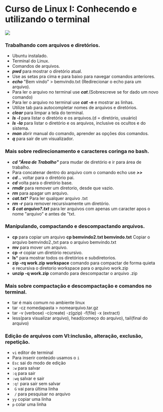# Curso de Linux I: Conhecendo e utilizando o terminal
[![](https://www.alura.com.br/assets/api/share/curso-linux-ubuntu.png)](https://cursos.alura.com.br/course/linux-ubuntu)

### Trabalhando com arquivos e diretórios.
* Ubuntu instalado.
* Terminal do Linux.
* Comandos de arquivos.
* ***pwd*** para mostrar o diretório atual.
* Use as setas pra cima e para baixo para navegar comandos anteriores.
* ***echo*** "Bem vindo" > bemvindo.txt (Redirecionar o echo para um arquivo).
* Para ler o arquivo no terminal use ***cat***.(Sobrescreve se for dado um novo comando)
* Para ler o arquivo no terminal use ***cat -n*** e mostrar as linhas.
* Utilize tab para autocompletar nomes de arquivos e diretórios.
* ***clear*** para limpar a tela do terminal.
* ***ls -l*** para listar o diretório e os arquivos.(d = diretório, usuário)
* ***ls -la*** para listar o diretório e os arquivos, inclusive os ocultos e do sistema.
* ***man*** abrir manual do comando, aprender as opções dos comandos.
* ***q*** para sair de um visualizador.

### Mais sobre redirecionamento e caracteres coringa no bash.
* ***cd "Área de Trabalho"*** para mudar de diretório e ir para área de trabalho.
* Para concatenar dentro do arquivo com o comando echo use ***>>***
* ***cd ..*** voltar para o diretório pai.
* ***cd*** volta para o diretório base.
* ***rmdir*** para remover um diretorio, desde que vazio.
* ***rm*** para apagar um arquivo.
* ***cat*.txt*** Para ler qualquer arquivo .txt
* ***rm -r*** para remover recursivamente um diretório.
* ***$ cat arquivo?.txt*** para ler arquivos com apenas um caracter apos o nome "arquivo" e antes de "txt.


### Manipulando, compactando e descompactando arquivos.
* **cp** para copiar um arquivo
**cp bemvindo2.txt bemvindo.txt** Copiar o arquivo bemvindo2.,txt para o arquivo bemvindo.txt
* **mv** para mover um arquivo.
* **cp -r** copiar um diretório recursivo.
* **ls*** para mostrar todos os diretórios e subdiretorios.
* **zip -rq work.zip workspace** comando para compactar de forma quieta e recursiva o diretorio workspace para o arquivo work.zip
* **unzip -q work.zip** comando para descompactar o arquivo .zip 

### Mais sobre compactação e descompactação e comandos no terminal.
* tar é mais comum no ambiente linux
* tar -cz nomedapasta > nomearquivo.tar.gz
* tar -v (verbose) -c(create) -z(gzip) -f(file) -x (extract)
* less(para visualizar arquivo), head(começo do arquivo), tail(final do arquivo)

### Edição de arquivos com VI:inclusão, alteração, exclusão, repetição.
* ```vi``` editor de terminal
* Para inserir conteúdo usamos o ```i```
* ```Esc``` sai do modo de edição
* ```:w``` para salvar
* ```:q``` para sair
* ```:wq``` salvar e sair
* ```:q!``` para sair sem salvar
* <code> G</code> vai para última linha
* <code> /</code> para pesquisar no arquivo
* <code>yy</code> copiar uma linha
* <code>p</code> colar uma linha
